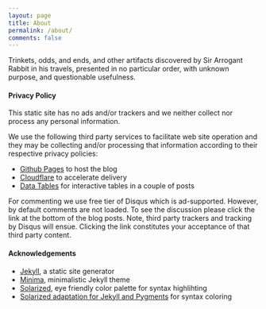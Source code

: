 ```yaml
---
layout: page
title: About
permalink: /about/
comments: false
---
```


Trinkets, odds[,](https://en.wikipedia.org/wiki/Serial_comma) and ends, and other artifacts discovered by Sir Arrogant Rabbit in his travels, presented in no particular order, with unknown purpose[,](https://en.wikipedia.org/wiki/Serial_comma) and questionable usefulness.

#### Privacy Policy

This static site has no ads and/or trackers and we neither collect nor process any personal information. 

We use the following third party services to facilitate web site operation and they may be collecting and/or processing that information according to their respective privacy policies:

- [Github Pages](https://pages.github.com) to host the blog
- [Cloudflare](https://www.cloudflare.com) to accelerate delivery
- [Data Tables](https://www.datatables.net) for interactive tables in a couple of posts

For commenting we use free tier of Disqus which is ad-supported. However, by default comments are not loaded. To see the discussion please click the link at the bottom of the blog posts. Note, third party trackers and tracking by Disqus will ensue. Clicking the link constitutes your acceptance of that third party content. 

#### Acknowledgements

- [Jekyll](https://jekyllrb.com), a static site generator
- [Minima](https://github.com/jekyll/minima), minimalistic Jekyll theme
- [Solarized](http://ethanschoonover.com/solarized), eye friendly color palette for syntax highlihting
- [Solarized adaptation for Jekyll and Pygments](https://gist.github.com/nicolashery/5765395) for syntax coloring

